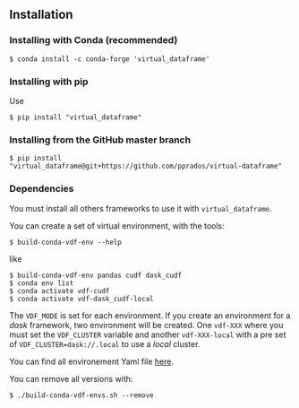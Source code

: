 ## Installation

### Installing with Conda (recommended)
```shell
$ conda install -c conda-forge 'virtual_dataframe'
```

### Installing with pip
Use
```shell
$ pip install "virtual_dataframe"
```

### Installing from the GitHub master branch
```shell
$ pip install "virtual_dataframe@git+https://github.com/pprados/virtual-dataframe"
```

### Dependencies
You must install all others frameworks to use it with `virtual_dataframe`.

You can create a set of virtual environment, with the tools:
```shell
$ build-conda-vdf-env --help
```
like
```shell
$ build-conda-vdf-env pandas cudf dask_cudf
$ conda env list
$ conda activate vdf-cudf
$ conda activate vdf-dask_cudf-local
```

The `VDF_MODE` is set for each environment.
If you create an environment for a *dask* framework, two environment will be created.
One `vdf-XXX` where you must set the `VDF_CLUSTER` variable and another `vdf-XXX-local` with a pre set
of `VDF_CLUSTER=dask://.local` to use a *local* cluster.

You can find all environement Yaml file [here](https://github.com/pprados/virtual_dataframe/tree/develop/virtual_dataframe).

You can remove all versions with:
```shell
$ ./build-conda-vdf-envs.sh --remove
```

